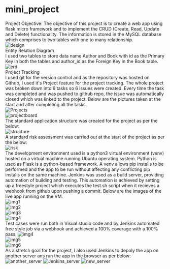 # mini_project
Project Objective: 
The objective of this project is to create a web app using flask micro framework and to implement the CRUD (Create, Read, Update and Delete) functionality. The information is stored in the MySQL database which comprises to two tables with one to many relationship.  
![design](https://user-images.githubusercontent.com/87416941/157236242-2422fb12-6552-4a13-a58d-159110a81867.png)  
Entity Relation Diagram   
I used two tables to store data name Author and Book with id as the Primary Key in both the tables and author_id as the Foreign Key in the Book table.  
![erd](https://user-images.githubusercontent.com/87416941/157238303-01548447-e7b5-4a6e-98d5-14449e470c54.PNG)  
Project Tracking  
I used git for the version control and as the repository was hosted on Github,  I used it's Project feature for the project tracking. The whole project was broken down into 6 tasks so 6 issues were created. Every time the task was completed and was pushed to github repo, the issue was automatically closed which was linked to the project. Below are the pictures taken at the start and after completing all the tasks.  
![Projects](https://user-images.githubusercontent.com/87416941/157239702-ca831326-8eed-4c31-8ea5-70b3141c3cd5.PNG)  
![projectboard](https://user-images.githubusercontent.com/87416941/157240397-57d526e3-376e-468d-a567-fd86550f8295.PNG)  
The standard application structure was created for the project as per the below:  
![structure](https://user-images.githubusercontent.com/87416941/157240134-ce2e5772-a321-4d38-aa79-1f745257a8c8.PNG)  
A standard risk assessment was carried out at the start of the project as per the below:  
![risk](https://user-images.githubusercontent.com/87416941/157242441-e90dcbef-f771-432d-8c4d-9cc150684af7.PNG)  
The development environment used is a python3 virtual environment (venv) hosted on a virtual machine running Ubuntu operating system. Python is used as Flask is a python-based framework. A venv allows pip installs to be performed and the app to be run without affecting any conflicting pip installs on the same machine.
Jenkins was used as a build server, providing automation of building and testing. This automation is achieved by setting up a freestyle project which executes the test.sh script when it recieves a webhook from github upon pushing a commit. Below are the images of the live app running on the VM.  
![img1](https://user-images.githubusercontent.com/87416941/157241029-0ea90bfe-c008-42b3-8f6f-3eec61d37831.PNG)  
![img2](https://user-images.githubusercontent.com/87416941/157241054-40a0b88f-6d2c-4683-8d72-4488bcea6801.PNG)  
![img3](https://user-images.githubusercontent.com/87416941/157241093-ed130f59-04cb-4ddc-9fef-ac550f594e44.PNG)  
![img4](https://user-images.githubusercontent.com/87416941/157241143-3755356d-3892-4cc0-b16f-26f840c6727f.PNG)  
Test cases were run both in Visual studio code and by Jenkins automated free style job via a webhook and achieved a 100% coverage with a 100% pass.
![img4](https://user-images.githubusercontent.com/87416941/157241997-9758e88a-cd66-404d-b16d-54496e0a7e0c.PNG)  
![img5](https://user-images.githubusercontent.com/87416941/157242032-7d241cf0-8e39-4ea3-9abe-849b9f41dc91.PNG)  
![img6](https://user-images.githubusercontent.com/87416941/157242090-266e6963-4c8b-4af6-a678-596e61281fd5.PNG)  
As a stretch goal for the project, I also used Jenkins to depoly the app on another server ans run the app in the browser as per below:  
![another_server](https://user-images.githubusercontent.com/87416941/157431544-63f66ed4-789e-48f0-a6cd-80010ea53e1d.PNG)
![Jenkins_server](https://user-images.githubusercontent.com/87416941/157431642-77065f4c-9755-4399-b21d-b56db2655e77.PNG)
![new_server](https://user-images.githubusercontent.com/87416941/157431953-cc55f831-9884-4970-9041-065d03e170c2.PNG)  
                  









     












